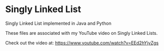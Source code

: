 # Singly Linked List
Singly Linked List implemented in Java and Python

These files are associated with my YouTube video on Singly Linked Lists.

Check out the video at: https://www.youtube.com/watch?v=EEd2hYjvZgs
